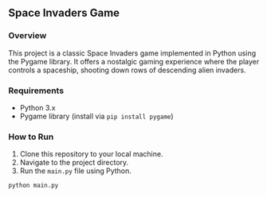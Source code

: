 ## Space Invaders Game

### Overview
This project is a classic Space Invaders game implemented in Python using the Pygame library. It offers a nostalgic gaming experience where the player controls a spaceship, shooting down rows of descending alien invaders.

### Requirements
- Python 3.x
- Pygame library (install via `pip install pygame`)

### How to Run
1. Clone this repository to your local machine.
2. Navigate to the project directory.
3. Run the `main.py` file using Python.

```bash
python main.py

